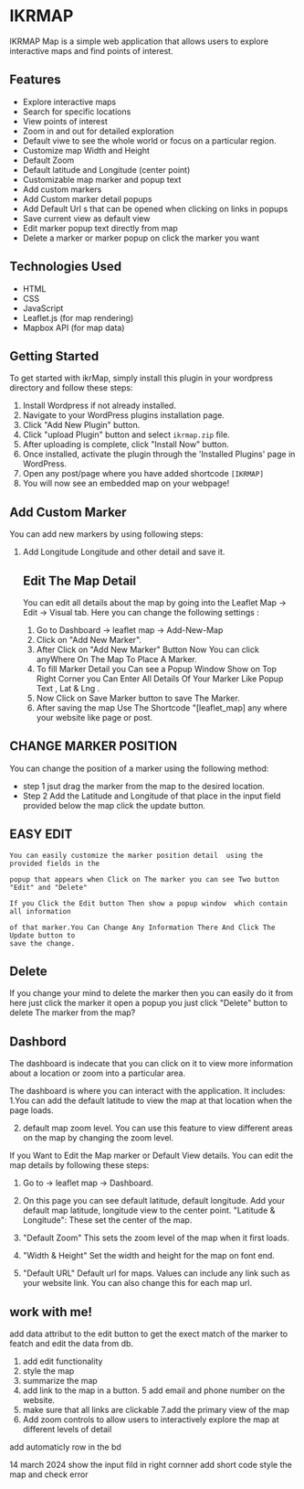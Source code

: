 
<!-- add some keywork for github search  -->
# IKRMAP

IKRMAP Map is a simple web application that allows users to explore interactive maps and find points of interest.

## Features

- Explore interactive maps
- Search for specific locations
- View points of interest
- Zoom in and out for detailed exploration
- Default viwe to see the  whole world or focus on a particular region.
- Customize map Width and Height 
- Default Zoom 
- Default latitude and  Longitude (center point)
- Customizable map marker and popup  text
- Add custom markers 
- Add Custom marker detail  popups
- Add Default Url s that can be opened when clicking on links in popups
- Save current view as default view
- Edit marker popup text  directly from map
- Delete a marker or marker popup on click the marker you want

## Technologies Used

- HTML
- CSS
- JavaScript
- Leaflet.js (for map rendering)
- Mapbox API (for map data)

## Getting Started

To get started with ikrMap, simply install this plugin in your wordpress directory  and follow these steps:

1. Install Wordpress if not already installed.
2. Navigate to your WordPress plugins installation page.
3. Click "Add New Plugin" button.
4. Click "upload Plugin" button and select `ikrmap.zip` file.
5. After uploading is complete, click "Install Now" button.
6. Once installed, activate the plugin through the 'Installed Plugins' page in WordPress.
7. Open any post/page where you have added shortcode `[IKRMAP]`
8. You will now see an embedded map on your webpage!

## Add Custom Marker 
You can add new markers by using following steps: 
1. Add Longitude Longitude and other detail and  save it.



   ## Edit The Map Detail 
  

   You can edit all details about the map by going into the Leaflet Map -> Edit -> Visual  tab. Here you can change the following settings : 
 
   
   1. Go to Dashboard -> leaflet map -> Add-New-Map
   2. Click on "Add New Marker".
   3. After Click on "Add New Marker"  Button Now You can click anyWhere  On The Map To Place A Marker.
   4. To fill Marker Detail you Can see a Popup Window Show on Top Right Corner you Can Enter All Details Of Your Marker Like Popup Text , Lat & Lng .
   5. Now Click on Save Marker button to save The Marker.
   6. After saving the map Use The Shortcode "[leaflet_map] any where your website like page or post.
## CHANGE MARKER POSITION
You can change the position of a marker using the following method:
  - step 1 jsut drag the marker  from the map to the desired location.
  - Step 2 Add the Latitude and Longitude of that place in the input field provided below the map click the update button.


  ## EASY EDIT
    You can easily customize the marker position detail  using the provided fields in the 

    popup that appears when Click on The marker you can see Two button "Edit" and "Delete"

    If you Click the Edit button Then show a popup window  which contain all information 
    
    of that marker.You Can Change Any Information There And Click The Update button to 
    save the change. 
## Delete 
If you change your mind to delete the marker then you can  easily do it from here just click the marker it open a popup you just click "Delete" button to delete The  marker from the map? 

## Dashbord 
The dashboard is indecate that  you can click on it to view more information about a location or zoom into a particular area. 

The dashboard is where you can interact with the application. It includes: 
1.You can add the default latitude to view the map at that location when the page loads.

2. default map zoom  level. You can use this feature to view different areas on the map by changing the zoom level.

 If you Want to Edit the Map marker or Default View  details.
   You can edit the map details by following these steps:
   1. Go to -> leaflet map -> Dashboard.
   2. On this page you can see default latitude, default longitude. Add your default map latitude, longitude view to the center point. "Latitude & Longitude": These set the center of the map.
   3. "Default Zoom"  This sets the zoom level of the map when it first loads.
      
  4. "Width & Height"  Set the width and height for the map on font end.
  5. "Default URL" Default url for maps. Values can include any link such as your website link. You can also change this for each map url. 










## work  with me!
add data attribut to the edit button to get the exect match of the marker to featch and edit the data from db.

1. add edit functionality
2. style the map 
3. summarize the map 
4. add link to the map  in a button.
5 add email  and phone number on the website. 
6. make sure that all links are clickable 
7.add the primary view of the map 
8. Add zoom controls to allow users to interactively explore the map at different levels of detail</s>



add automaticly row in the bd 

14 march  2024
show the input fild in right cornner 
add short code 
style the map 
and check error